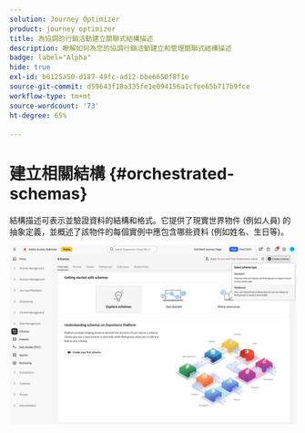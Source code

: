 ```yaml
---
solution: Journey Optimizer
product: journey optimizer
title: 為協調的行銷活動建立關聯式結構描述
description: 瞭解如何為您的協調行銷活動建立和管理關聯式結構描述
badge: label="Alpha"
hide: true
exl-id: b0125a50-d187-49fc-ad12-bbe6650f8f1e
source-git-commit: d59643f18a335fe1e094156a1cfee65b717b9fce
workflow-type: tm+mt
source-wordcount: '73'
ht-degree: 65%

---
```


# 建立相關結構 {#orchestrated-schemas}

結構描述可表示並驗證資料的結構和格式。它提供了現實世界物件 (例如人員) 的抽象定義，並概述了該物件的每個實例中應包含哪些資料 (例如姓名、生日等)。

![已選取[關聯式]選項的[建立結構描述]按鈕](assets/create-relational-schema.png)
